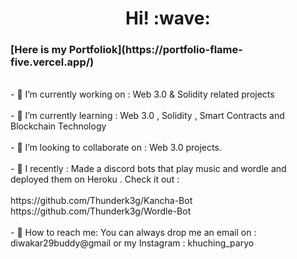 <h1 align='center'> Hi! :wave:</h1>
<h3 align ="left">[Here is my Portfoliok](https://portfolio-flame-five.vercel.app/)</h3> <br>
- 🔭 I’m currently working on : Web 3.0 & Solidity related projects <br> <br>
- 🌱 I’m currently learning : Web 3.0 , Solidity , Smart Contracts and Blockchain Technology  <br> <br>
- 👯 I’m looking to collaborate on : Web 3.0 projects. <br> <br>
- 👯 I recently : Made a discord bots that play music and wordle and deployed them on Heroku . Check it out :  <br> <br>
       https://github.com/Thunderk3g/Kancha-Bot  <br>
       https://github.com/Thunderk3g/Wordle-Bot   <br> <br>
- 💬 How to reach me: You can always drop me an email on : diwakar29buddy@gmail or my Instagram : khuching_paryo
